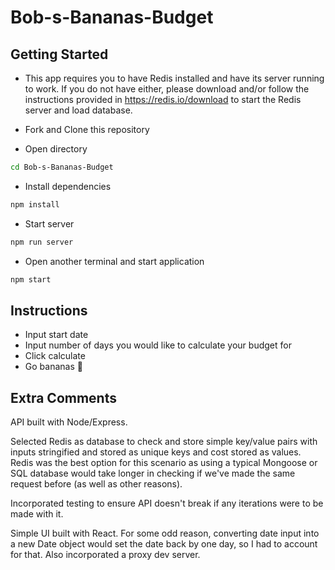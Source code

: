 # Bob-s-Bananas-Budget

## Getting Started
- This app requires you to have Redis installed and have its server running to work. If you do not have either, please download and/or follow the instructions provided in https://redis.io/download to start the Redis server and load database.

- Fork and Clone this repository
- Open directory
````sh
cd Bob-s-Bananas-Budget
````
- Install dependencies
````sh
npm install
````
- Start server
```sh
npm run server
````
- Open another terminal and start application
````sh
npm start
````

## Instructions
- Input start date
- Input number of days you would like to calculate your budget for
- Click calculate
- Go bananas 🍌

## Extra Comments
API built with Node/Express.

Selected Redis as database to check and store simple key/value pairs with inputs stringified and stored as unique keys and cost stored as values. Redis was the best option for this scenario as using a typical Mongoose or SQL database would take longer in checking if we've made the same request before (as well as other reasons).

Incorporated testing to ensure API doesn't break if any iterations were to be made with it.

Simple UI built with React. For some odd reason, converting date input into a new Date object would set the date back by one day, so I had to account for that. Also incorporated a proxy dev server.


